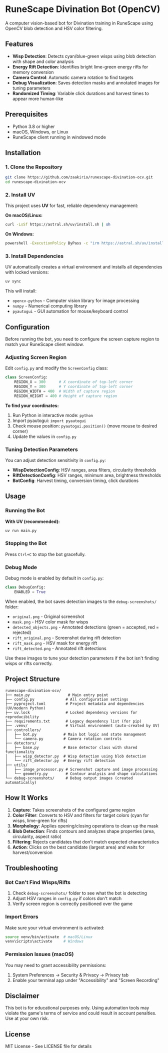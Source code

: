 ﻿# RuneScape Divination Bot (OpenCV)

A computer vision-based bot for Divination training in RuneScape using OpenCV blob detection and HSV color filtering.

## Features

- **Wisp Detection**: Detects cyan/blue-green wisps using blob detection with shape and color analysis
- **Energy Rift Detection**: Identifies bright lime-green energy rifts for memory conversion
- **Camera Control**: Automatic camera rotation to find targets
- **Debug Visualization**: Saves detection masks and annotated images for tuning parameters
- **Randomized Timing**: Variable click durations and harvest times to appear more human-like

## Prerequisites

- Python 3.8 or higher
- macOS, Windows, or Linux
- RuneScape client running in windowed mode

## Installation

### 1. Clone the Repository

```bash
git clone https://github.com/zaakirio/runescape-divination-ocv.git
cd runescape-divination-ocv
```

### 2. Install UV 

This project uses **UV** for fast, reliable dependency management:

**On macOS/Linux:**
```bash
curl -LsSf https://astral.sh/uv/install.sh | sh
```

**On Windows:**
```bash
powershell -ExecutionPolicy ByPass -c "irm https://astral.sh/uv/install.ps1 | iex"
```

### 3. Install Dependencies

UV automatically creates a virtual environment and installs all dependencies with locked versions:

```bash
uv sync
```

This will install:
- `opencv-python` - Computer vision library for image processing
- `numpy` - Numerical computing library
- `pyautogui` - GUI automation for mouse/keyboard control

## Configuration

Before running the bot, you need to configure the screen capture region to match your RuneScape client window.

### Adjusting Screen Region

Edit `config.py` and modify the `ScreenConfig` class:

```python
class ScreenConfig:
    REGION_X = 300      # X coordinate of top-left corner
    REGION_Y = 300      # Y coordinate of top-left corner
    REGION_WIDTH = 400  # Width of capture region
    REGION_HEIGHT = 400 # Height of capture region
```

**To find your coordinates:**
1. Run Python in interactive mode: `python`
2. Import pyautogui: `import pyautogui`
3. Check mouse position: `pyautogui.position()` (move mouse to desired corner)
4. Update the values in `config.py`

### Tuning Detection Parameters

You can adjust detection sensitivity in `config.py`:

- **WispDetectionConfig**: HSV ranges, area filters, circularity thresholds
- **RiftDetectionConfig**: HSV ranges, minimum area, brightness thresholds
- **BotConfig**: Harvest timing, conversion timing, click durations

## Usage

### Running the Bot

**With UV (recommended):**
```bash
uv run main.py
```

### Stopping the Bot

Press `Ctrl+C` to stop the bot gracefully.

### Debug Mode

Debug mode is enabled by default in `config.py`:

```python
class DebugConfig:
    ENABLED = True
```

When enabled, the bot saves detection images to the `debug-screenshots/` folder:

- `original.png` - Original screenshot
- `mask.png` - HSV color mask for wisps
- `detected_objects.png` - Annotated detections (green = accepted, red = rejected)
- `rift_original.png` - Screenshot during rift detection
- `rift_mask.png` - HSV mask for energy rift
- `rift_detected.png` - Annotated rift detections

Use these images to tune your detection parameters if the bot isn't finding wisps or rifts correctly.

## Project Structure

```
runescape-divination-ocv/
├── main.py                 # Main entry point
├── config.py              # All configuration settings
├── pyproject.toml         # Project metadata and dependencies (UV/modern Python)
├── uv.lock                # Locked dependency versions for reproducibility
├── requirements.txt       # Legacy dependency list (for pip)
├── .venv/                 # Virtual environment (auto-created by UV)
├── controllers/
│   ├── bot.py            # Main bot logic and state management
│   └── camera.py         # Camera rotation controls
├── detectors/
│   ├── base.py           # Base detector class with shared functionality
│   ├── wisp_detector.py  # Wisp detection using blob detection
│   └── rift_detector.py  # Energy rift detection
├── utils/
│   ├── image_processor.py # Screenshot capture and image processing
│   └── geometry.py        # Contour analysis and shape calculations
└── debug-screenshots/     # Debug output images (created automatically)
```

## How It Works

1. **Capture**: Takes screenshots of the configured game region
2. **Color Filter**: Converts to HSV and filters for target colors (cyan for wisps, lime-green for rifts)
3. **Morphology**: Applies opening/closing operations to clean up the mask
4. **Blob Detection**: Finds contours and analyzes shape properties (area, circularity, aspect ratio)
5. **Filtering**: Rejects candidates that don't match expected characteristics
6. **Action**: Clicks on the best candidate (largest area) and waits for harvest/conversion

## Troubleshooting

### Bot Can't Find Wisps/Rifts

1. Check `debug-screenshots/` folder to see what the bot is detecting
2. Adjust HSV ranges in `config.py` if colors don't match
3. Verify screen region is correctly positioned over the game

### Import Errors

Make sure your virtual environment is activated:
```bash
source venv/bin/activate  # macOS/Linux
venv\Scripts\activate     # Windows
```

### Permission Issues (macOS)

You may need to grant accessibility permissions:
1. System Preferences → Security & Privacy → Privacy tab
2. Enable your terminal app under "Accessibility" and "Screen Recording"

## Disclaimer

This bot is for educational purposes only. Using automation tools may violate the game's terms of service and could result in account penalties. Use at your own risk.

## License

MIT License - See LICENSE file for details

